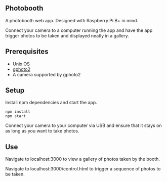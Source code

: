 Photobooth
----------

A photobooth web app. Designed with Raspberry Pi B+ in mind.

Connect your camera to a computer running the app and have the app trigger photos to be taken and
displayed neatly in a gallery.

## Prerequisites

- Unix OS
- [gphoto2](http://www.gphoto.org/doc/manual/ref-gphoto2-cli.html)
- A camera supported by gphoto2

## Setup

Install npm dependencies and start the app.

```
npm install
npm start
```

Connect your camera to your computer via USB and ensure that it stays on as long as you want to take
photos.

## Use

Navigate to localhost:3000 to view a gallery of photos taken by the booth.

Navigate to localhost:3000/control.html to trigger a sequence of photos to be taken.
